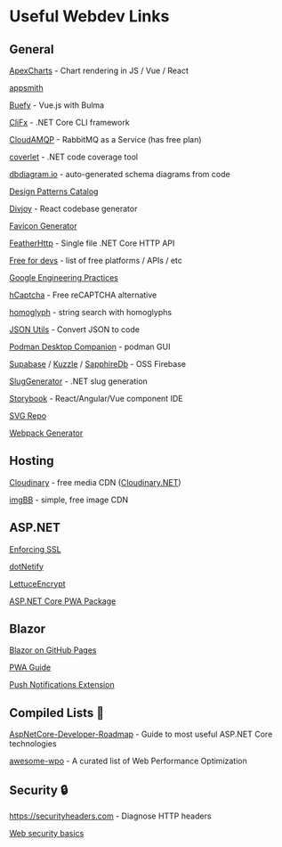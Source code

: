 # Useful Webdev Links
## General

[ApexCharts](https://apexcharts.com/javascript-chart-demos) - Chart rendering in JS / Vue / React

[appsmith](https://github.com/appsmithorg/appsmith)

[Buefy](https://buefy.org/) - Vue.js with Bulma

[CliFx](https://github.com/Tyrrrz/CliFx) - .NET Core CLI framework

[CloudAMQP](https://www.cloudamqp.com/plans.html) - RabbitMQ as a Service (has free plan)

[coverlet](https://github.com/tonerdo/coverlet) - .NET code coverage tool

[dbdiagram.io](https://dbdiagram.io) - auto-generated schema diagrams from code

[Design Patterns Catalog](https://refactoring.guru/design-patterns/catalog)

[Divjoy](https://www.divjoy.com) - React codebase generator

[Favicon Generator](https://realfavicongenerator.net)

[FeatherHttp](https://github.com/featherhttp/framework) - Single file .NET Core HTTP API

[Free for devs](https://free-for.dev) - list of free platforms / APIs / etc

[Google Engineering Practices](https://github.com/google/eng-practices)

[hCaptcha](https://docs.hcaptcha.com/) - Free reCAPTCHA alternative

[homoglyph](https://github.com/codebox/homoglyph) - string search with homoglyphs

[JSON Utils](https://www.jsonutils.com/) - Convert JSON to code

[Podman Desktop Companion](https://github.com/iongion/podman-desktop-companion) - podman GUI

[Supabase](https://supabase.io) / [Kuzzle](https://kuzzle.io) / [SapphireDb](https://sapphire-db.com/start/main) - OSS Firebase

[SlugGenerator](https://github.com/polischuk/SlugGenerator) - .NET slug generation

[Storybook](https://github.com/storybookjs/storybook) - React/Angular/Vue component IDE

[SVG Repo](https://www.svgrepo.com)

[Webpack Generator](https://createapp.dev/)

## Hosting
[Cloudinary](https://cloudinary.com) - free media CDN ([Cloudinary.NET](https://github.com/cloudinary/CloudinaryDotNet))

[imgBB](https://imgbb.com) - simple, free image CDN

## ASP.NET

[Enforcing SSL](https://docs.microsoft.com/en-us/aspnet/core/security/enforcing-ssl?view=aspnetcore-2.2&tabs=visual-studio)

[dotNetify](https://github.com/dsuryd/dotNetify)

[LettuceEncrypt](https://github.com/natemcmaster/LettuceEncrypt)

[ASP.NET Core PWA Package](https://github.com/madskristensen/WebEssentials.AspNetCore.ServiceWorker)

## Blazor

[Blazor on GitHub Pages](https://github.com/SteveSandersonMS/BlazorOnGitHubPages)

[PWA Guide](https://medium.com/@k.l.mueller/create-progressive-web-apps-with-net-using-blazor-6aa719e38000)

[Push Notifications Extension](https://github.com/BlazorExtensions/Notifications)

## Compiled Lists 📝

[AspNetCore-Developer-Roadmap](https://github.com/MoienTajik/AspNetCore-Developer-Roadmap) - Guide to most useful ASP.NET Core technologies

[awesome-wpo](https://github.com/davidsonfellipe/awesome-wpo) - A curated list of Web Performance Optimization

## Security 🔒

https://securityheaders.com - Diagnose HTTP headers

[Web security basics](https://github.com/vasanthk/web-security-basics)
